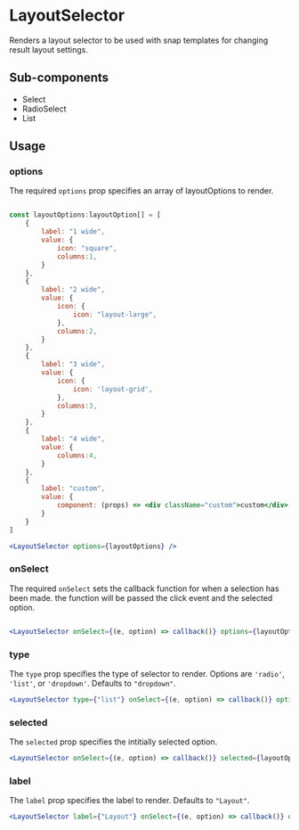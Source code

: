 # LayoutSelector

Renders a layout selector to be used with snap templates for changing result layout settings. 

## Sub-components
- Select
- RadioSelect 
- List


## Usage

### options
The required `options` prop specifies an array of layoutOptions to render.

```jsx

const layoutOptions:layoutOption[] = [
	{
		label: "1 wide",
		value: {
			icon: "square",
			columns:1,
		}
	},
	{
		label: "2 wide",
		value: {
			icon: {
				icon: "layout-large",
			},
			columns:2,
		}
	},
	{
		label: "3 wide",
		value: {
			icon: {
				icon: 'layout-grid',
			},
			columns:3,
		}
	},
	{
		label: "4 wide",
		value: {
			columns:4,
		}
	},
	{
		label: "custom",
		value: {
			component: (props) => <div className="custom">custom</div>,
		}
	}	
]

<LayoutSelector options={layoutOptions} />
```

### onSelect
The required `onSelect` sets the callback function for when a selection has been made. the function will be passed the click event and the selected option. 

```jsx

<LayoutSelector onSelect={(e, option) => callback()} options={layoutOptions} />

```

### type
The `type` prop specifies the type of selector to render. Options are `'radio'`, `'list'`, or `'dropdown'`. Defaults to `"dropdown"`.

```jsx
<LayoutSelector type={"list"} onSelect={(e, option) => callback()} options={layoutOptions} />
```

### selected
The `selected` prop specifies the intitially selected option. 

```jsx
<LayoutSelector onSelect={(e, option) => callback()} selected={layoutOptions[0]} options={layoutOptions} />
```

### label
The `label` prop specifies the label to render. Defaults to `"Layout"`.

```jsx
<LayoutSelector label={"Layout"} onSelect={(e, option) => callback()} options={layoutOptions} />
```


